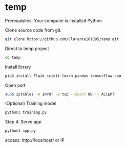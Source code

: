 # temp

Prerequisites:
Your computer is installed Python

Clone source code from git. 
```bash
git clone https://github.com/Clarence161095/temp.git
```

Direct to temp project
```bash
cd temp
```

Install library
```bash
pip3 install Flask scikit-learn pandas tensorflow-cpu
```

Open port
```bash
sudo iptables -A INPUT -p tcp --dport 80 -j ACCEPT
```

(Optional) Training model
```bash
python3 training.py
```

Step 4: Serve app
```bash
python3 app.py
```


access: 
http://localhost/
or
IP
